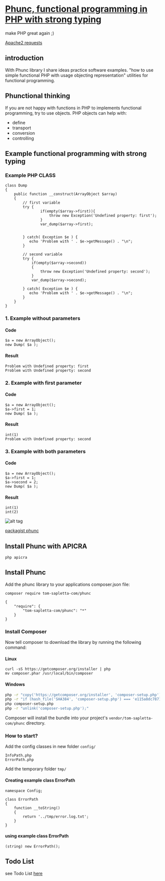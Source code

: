 [Phunc, functional programming in PHP with strong typing](https://github.com/phunc-org/Phunc)
=====


make PHP great again ;)

[Apache2 requests](doc/Apache2.md)

## introduction

With Phunc library I share ideas practice software examples.
"how to use simple functional PHP with usage objecting representation"
utilities for functional programming.

## Phunctional thinking

If you are not happy with functions in PHP to implements functional programming, try to use objects.
PHP objects can help with: 

+ define
+ transport
+ conversion
+ controlling

## Example functional programming with strong typing

### Example PHP CLASS
```
class Dump
{    
    public function __construct(ArrayObject $array)
    {
        // first variable
        try {
                if(empty($array->first)){
                    throw new Exception('Undefined property: first'); 
                }
                var_dump($array->first);
                
                
        } catch( Exception $e ) {
           echo 'Problem with ' . $e->getMessage() . "\n";
        }
         
        // second variable
        try {
            if(empty($array->second))
            {
                throw new Exception('Undefined property: second'); 
            }
            var_dump($array->second);
            
        } catch( Exception $e ) {
           echo 'Problem with ' . $e->getMessage() . "\n";
        }
    }
}
```

### 1. Example without parameters

#### Code
```
$a = new ArrayObject();
new Dump( $a );
```

#### Result
```
Problem with Undefined property: first
Problem with Undefined property: second
```

### 2. Example with first parameter

#### Code
```
$a = new ArrayObject();
$a->first = 1;
new Dump( $a );
```

#### Result
```
int(1)
Problem with Undefined property: second
```

### 3. Example with both parameters

#### Code
```
$a = new ArrayObject();
$a->first = 1;
$a->second = 2;
new Dump( $a );
```

#### Result
```
int(1)
int(2)
```


![alt tag](https://phunc.org/logo_phunc.png)


[packagist phunc](https://packagist.org/packages/tom-sapletta-com/phunc)

## Install Phunc with APICRA

    php apicra


## Install Phunc

Add the phunc library to your applications composer.json file:
```
composer require tom-sapletta-com/phunc
```

```
{
    "require": {
        "tom-sapletta-com/phunc": "*"
    }
}
```

### Install Composer

Now tell composer to download the library by running the following command:

#### Linux
```
curl -sS https://getcomposer.org/installer | php
mv composer.phar /usr/local/bin/composer
```

#### Windows
``` bash
php -r "copy('https://getcomposer.org/installer', 'composer-setup.php');"
php -r "if (hash_file('SHA384', 'composer-setup.php') === 'e115a8dc7871f15d853148a7fbac7da27d6c0030b848d9b3dc09e2a0388afed865e6a3d6b3c0fad45c48e2b5fc1196ae') { echo 'Installer verified'; } else { echo 'Installer corrupt'; unlink('composer-setup.php'); } echo PHP_EOL;"
php composer-setup.php
php -r "unlink('composer-setup.php');"
```

Composer will install the bundle into your project's `vendor/tom-sapletta-com/phunc` directory.

### How to start?

Add the config classes in new folder `config/`

```
InfoPath.php
ErrorPath.php
```
Add the temporary folder `tmp/`


#### Creating example class ErrorPath
```
namespace Config;

class ErrorPath
{
    function __toString()
    {
        return '../tmp/error.log.txt';
    }
}
```
#### using example class ErrorPath
```
(string) new ErrorPath();
```

## Todo List

see Todo List [here](TODO.md)
